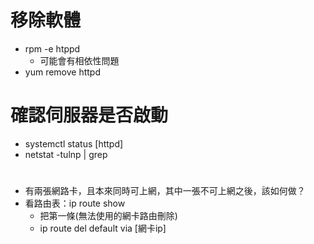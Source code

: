# 移除軟體
* rpm -e htppd
  * 可能會有相依性問題
* yum remove httpd

# 確認伺服器是否啟動
* systemctl status [httpd]
* netstat -tulnp | grep 

#
* 有兩張網路卡，且本來同時可上網，其中一張不可上網之後，該如何做？
* 看路由表：ip route show
  * 把第一條(無法使用的網卡路由刪除)
  * ip route del default via [網卡ip]
